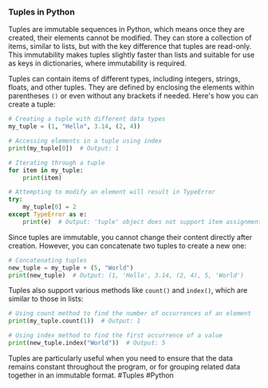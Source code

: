 ### Tuples in Python

Tuples are immutable sequences in Python, which means once they are created, their elements cannot be modified. They can store a collection of items, similar to lists, but with the key difference that tuples are read-only. This immutability makes tuples slightly faster than lists and suitable for use as keys in dictionaries, where immutability is required.

Tuples can contain items of different types, including integers, strings, floats, and other tuples. They are defined by enclosing the elements within parentheses `()` or even without any brackets if needed. Here's how you can create a tuple:

```python
# Creating a tuple with different data types
my_tuple = (1, "Hello", 3.14, (2, 4))

# Accessing elements in a tuple using index
print(my_tuple[0])  # Output: 1

# Iterating through a tuple
for item in my_tuple:
    print(item)

# Attempting to modify an element will result in TypeError
try:
    my_tuple[0] = 2
except TypeError as e:
    print(e)  # Output: 'tuple' object does not support item assignment
```

Since tuples are immutable, you cannot change their content directly after creation. However, you can concatenate two tuples to create a new one:

```python
# Concatenating tuples
new_tuple = my_tuple + (5, "World")
print(new_tuple)  # Output: (1, 'Hello', 3.14, (2, 4), 5, 'World')
```

Tuples also support various methods like `count()` and `index()`, which are similar to those in lists:

```python
# Using count method to find the number of occurrences of an element
print(my_tuple.count(1))  # Output: 1

# Using index method to find the first occurrence of a value
print(new_tuple.index("World"))  # Output: 5
```

Tuples are particularly useful when you need to ensure that the data remains constant throughout the program, or for grouping related data together in an immutable format. #Tuples #Python